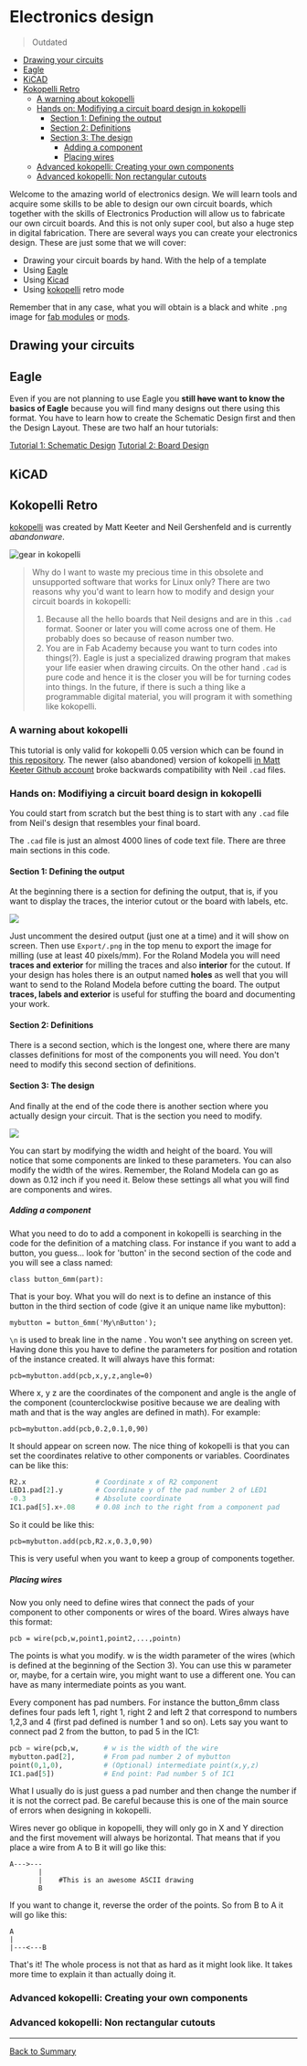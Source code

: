 # Electronics design

> Outdated

* [Drawing your circuits](#drawing-your-circuits)
* [Eagle](#eagle)
* [KiCAD](#kicad)
* [Kokopelli Retro](#kokopelli-retro)
  * [A warning about kokopelli](#a-warning-about-kokopelli)
  * [Hands on: Modifiying a circuit board design in kokopelli](#hands-on-modifiying-a-circuit-board-design-in-kokopelli)
    * [Section 1: Defining the output](#section-1-defining-the-output)
    * [Section 2: Definitions](#section-2-definitions)
    * [Section 3: The design](#section-3-the-design)
      * [Adding a component](#adding-a-component)
      * [Placing wires](#placing-wires)
  * [Advanced kokopelli: Creating your own components](#advanced-kokopelli-creating-your-own-components)
  * [Advanced kokopelli: Non rectangular cutouts](#advanced-kokopelli-non-rectangular-cutouts)

Welcome to the amazing world of electronics design. We will learn tools and acquire some skills to be able to design our own circuit boards, which together with the skills of Electronics Production will allow us to fabricate our own circuit boards. And this is not only super cool, but also a huge step in digital fabrication. There are several ways you can create your electronics design. These are just some that we will cover:

* Drawing your circuit boards by hand. With the help of a template
* Using [Eagle](https://www.autodesk.com/products/eagle/overview)
* Using [Kicad](http://kicad-pcb.org/)
* Using [kokopelli](https://github.com/TheBeachLab/kokoretro) retro mode

Remember that in any case, what you will obtain is a black and white `.png` image for [fab modules](http://fabmodules.org) or [mods](http://mods.cba.mit.edu).

## Drawing your circuits

## Eagle

Even if you are not planning to use Eagle you **still ~~have~~ want to know the basics of Eagle** because you will find many designs out there using this format. You have to learn how to create the Schematic Design first and then the Design Layout. These are two half an hour tutorials:

[Tutorial 1: Schematic Design](https://www.youtube.com/watch?v=1AXwjZoyNno)
[Tutorial 2: Board Design](https://www.youtube.com/watch?v=CCTs0mNXY24)

## KiCAD

## Kokopelli Retro

[kokopelli](https://www.mattkeeter.com/projects/kokopelli/) was created by Matt Keeter and Neil Gershenfeld and is currently *abandonware*.

![gear in kokopelli](img/elecdesign/kokogear.png)

> Why do I want to waste my precious time in this obsolete and unsupported software that works for Linux only?  There are two reasons why you'd want to learn how to modify and design your circuit boards in kokopelli:
> 1. Because all the hello boards that Neil designs and are in this `.cad` format. Sooner or later you will come across one of them. He probably does so because of reason number two.
> 2. You are in Fab Academy because you want to turn codes into things(?). Eagle is just a specialized drawing program that makes your life easier when drawing circuits. On the other hand `.cad` is pure code and hence it is the closer you will be for turning codes into things. In the future, if there is such a thing like a programmable digital material, you will program it with something like kokopelli.

### A warning about kokopelli

This tutorial is only valid for kokopelli 0.05 version which can be found in [this repository](https://github.com/TheBeachLab/kokoretro). The newer (also abandoned) version of kokopelli [in Matt Keeter Github account](https://github.com/mkeeter/kokopelli) broke backwards compatibility with Neil `.cad` files.

### Hands on: Modifiying a circuit board design in kokopelli

You could start from scratch but the best thing is to start with any `.cad` file from Neil's design that resembles your final board.

The `.cad` file is just an almost 4000 lines of code text file. There are three main sections in this code.

#### Section 1: Defining the output

At the beginning there is a section for defining the output, that is, if you want to display the traces, the interior cutout or the board with labels, etc.

![](img/elecdesign/101_sec1.png)

Just uncomment the desired output (just one at a time) and it will show on screen. Then use `Export/.png` in the top menu to export the image for milling (use at least 40 pixels/mm). For the Roland Modela you will need **traces and exterior** for milling the traces and also **interior** for the cutout. If your design has holes there is an output named **holes** as well that you will want to send to the Roland Modela before cutting the board. The output **traces, labels and exterior** is useful for stuffing the board and documenting your work.

#### Section 2: Definitions

There is a second section, which is the longest one, where there are many classes definitions for most of the components you will need. You don't need to modify this second section of definitions.

#### Section 3: The design

And finally at the end of the code there is another section where you actually design your circuit. That is the section you need to modify.

![](img/elecdesign/101_sec3.png)

You can start by modifying the width and height of the board. You will notice that some components are linked to these parameters. You can also modify the width of the wires. Remember, the Roland Modela can go as down as 0.12 inch if you need it. Below these settings all what you will find are components and wires.

##### Adding a component

What you need to do to add a component in kokopelli is searching in the code for the definition of a matching class. For instance if you want to add a button, you guess... look for 'button' in the second section of the code and you will see a class named:

`class button_6mm(part):`

That is your boy. What you will do next is to define an instance of this button in the third section of code (give it an unique name like mybutton):

`mybutton = button_6mm('My\nButton');`

`\n` is used to break line in the name . You won't see anything on screen yet. Having done this you have to define the parameters for position and rotation of the instance created. It will always have this format:

`pcb=mybutton.add(pcb,x,y,z,angle=0)`

Where x, y z are the coordinates of the component and angle is the angle of the component (counterclockwise positive because we are dealing with math and that is the way angles are defined in math). For example:

`pcb=mybutton.add(pcb,0.2,0.1,0,90)`

It should appear on screen now. The nice thing of kokopelli is that you can set the coordinates relative to other components or variables. Coordinates can be like this:
```python
R2.x                 # Coordinate x of R2 component
LED1.pad[2].y        # Coordinate y of the pad number 2 of LED1
-0.3                 # Absolute coordinate
IC1.pad[5].x+.08     # 0.08 inch to the right from a component pad
```
So it could be like this:

`pcb=mybutton.add(pcb,R2.x,0.3,0,90)`

This is very useful when you want to keep a group of components together.

##### Placing wires

Now you only need to define wires that connect the pads of your component to other components or wires of the board. Wires always have this format:

`pcb = wire(pcb,w,point1,point2,...,pointn)`

The points is what you modify. w is the width parameter of the wires (which is defined at the beginning of the Section 3). You can use this w parameter or, maybe, for a certain wire, you might want to use a different one. You can have as many intermediate points as you want.

Every component has pad numbers. For instance the button_6mm class defines four pads left 1, right 1, right 2 and left 2 that correspond to numbers 1,2,3 and 4 (first pad defined is number 1 and so on). Lets say you want to connect pad 2 from the button, to pad 5 in the IC1:
```python
pcb = wire(pcb,w,      # w is the width of the wire
mybutton.pad[2],       # From pad number 2 of mybutton
point(0,1,0),          # (Optional) intermediate point(x,y,z)
IC1.pad[5])            # End point: Pad number 5 of IC1
```
What I usually do is just guess a pad number and then change the number if it is not the correct pad. Be careful because this is one of the main source of errors when designing in kokopelli.

Wires never go oblique in kopopelli, they will only go in X and Y direction and the first movement will always be horizontal. That means that if you place a wire from A to B it will go like this:
```
A--->---
       |
       |    #This is an awesome ASCII drawing
       B
```
If you want to change it, reverse the order of the points. So from B to A it will go like this:
```
A
|
|---<---B
```
That's it! The whole process is not that as hard as it might look like. It takes more time to explain it than actually doing it.

### Advanced kokopelli: Creating your own components

### Advanced kokopelli: Non rectangular cutouts

---
[Back to Summary](../summary.md)
